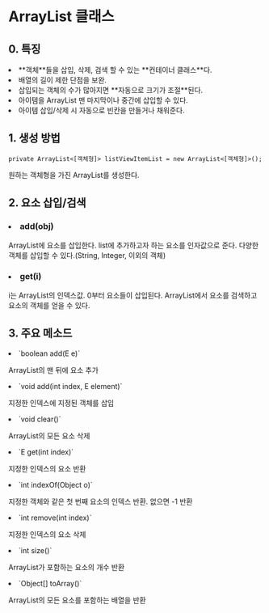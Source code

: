 # ArrayList 클래스

## 0. 특징
<li> **객체**들을 삽입, 삭제, 검색 할 수 있는 **컨테이너 클래스**다.
<li> 배열의 길이 제한 단점을 보완.
<li> 삽입되는 객체의 수가 많아지면 **자동으로 크기가 조절**된다.
<li> 아이템을 ArrayList 맨 마지막이나 중간에 삽입할 수 있다.
<li> 아이템 삽입/삭제 시 자동으로 빈칸을 만들거나 채워준다.

## 1. 생성 방법

    private ArrayList<[객체형]> listViewItemList = new ArrayList<[객체형]>();

원하는 객체형을 가진 ArrayList를 생성한다.

## 2. 요소 삽입/검색
### <li> add(obj)
ArrayList에 요소를 삽입한다. list에 추가하고자 하는 요소를 인자값으로 준다.
다양한 객체를 삽입할 수 있다.(String, Integer, 이외의 객체)
### <li> get(i)
i는 ArrayList의 인덱스값. 0부터 요소들이 삽입된다.
ArrayList에서 요소를 검색하고 요소의 객체를 얻을 수 있다.

## 3. 주요 메소드
<li> `boolean add(E e)`

ArrayList의 맨 뒤에 요소 추가
<li>`void add(int index, E element)`

지정한 인덱스에 지정된 객체를 삽입
<li> `void clear()`

ArrayList의 모든 요소 삭제
<li>`E get(int index)`

지정한 인덱스의 요소 반환
<li>`int indexOf(Object o)`

지정한 객체와 같은 첫 번째 요소의 인덱스 반환. 없으면 -1 반환
<li> `int remove(int index)`

지정한 인덱스의 요소 삭제
<li> `int size()`

ArrayList가 포함하는 요소의 개수 반환
<li> `Object[] toArray()`

ArrayList의 모든 요소를 포함하는 배열을 반환
